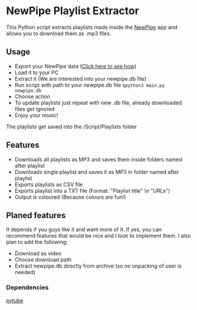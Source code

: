 # NewPipe Playlist Extractor

This Python script extracts playlists made inside the [NewPipe]('https://newpipe.net/') app and allows you to download them as .mp3 files.

## Usage
- Export your NewPipe data ([Click here to see how]('https://newpipe.net/FAQ/tutorials/import-export-data/'))
- Load it to your PC
- Extract it (We are interested into your newpipe.db file)
- Run script with path to your newpipe.db file ``$python3 main.py newpipe.db``
- Choose action
- To update playlists just repeat with new .db file, already downloaded files get ignored
- Enjoy your music!

The playlists get saved into the /Script/Playlists folder

## Features
- Downloads all playlists as MP3 and saves them inside folders named after playlist
- Downloads single playlist and saves it as MP3 in folder named after playlist
- Exports playlists as CSV file
- Exports playlist into a TXT file (Format: "Playlist title" \n "URLs")
- Output is coloured (Because colours are fun!)

## Planed features
It depends if you guys like it and want more of it. If yes, you can recommend features that would be nice and I look to implement them.
I also plan to add the following:
- Download as video
- Choose download path
- Extract newpipe.db directly from archive (so no unpacking of user is needed)

### Dependencies
[pytube]('https://pypi.org/project/pytube/')
